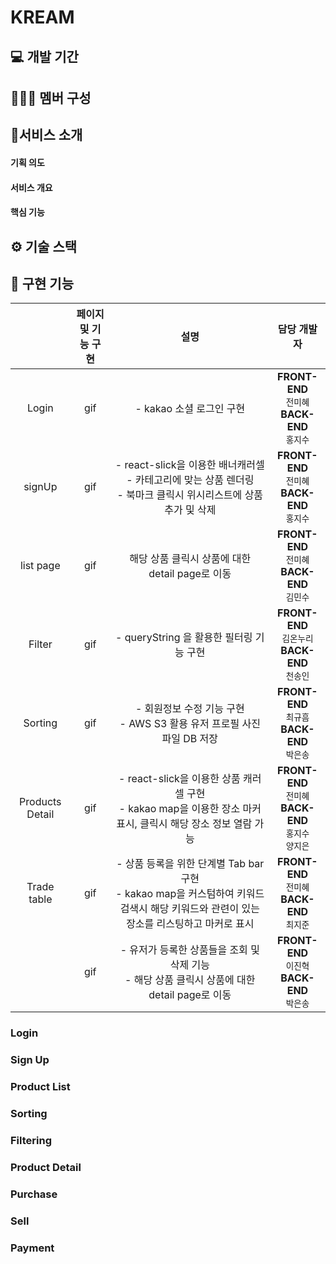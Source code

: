 # KREAM

## 💻 개발 기간

## 🧑‍🤝‍🧑 멤버 구성

## 🚀서비스 소개

 #### 기획 의도
 #### 서비스 개요
 #### 핵심 기능

## ⚙️ 기술 스택

## 📌 구현 기능

| |페이지 및 기능 구현| 설명 | 담당 개발자 |
| :--: | :--: | :--: | :--: |
|Login|     gif| - kakao 소셜 로그인 구현 | **FRONT-END** </br> `전미혜` </br> **BACK-END** </br> `홍지수`|
|signUp|     gif| - react-slick을 이용한 배너캐러셀 </br> - 카테고리에 맞는 상품 렌더링 </br> - 북마크 클릭시 위시리스트에 상품 추가 및 삭제 | **FRONT-END** </br> `전미혜` </br> **BACK-END** </br> `홍지수`|
|list page|     gif| 해당 상품 클릭시 상품에 대한 detail page로 이동 |  **FRONT-END** </br> `전미혜` </br> **BACK-END** </br> `김민수` |
|Filter|     gif| - queryString 을 활용한 필터링 기능 구현 | **FRONT-END** </br> `김온누리`  </br> **BACK-END** </br> `천송인` |
|Sorting|     gif| - 회원정보 수정 기능 구현 </br> - AWS S3 활용 유저 프로필 사진 파일 DB 저장|**FRONT-END** </br>`최규흠` </br> **BACK-END** </br> `박은송` |
|Products Detail |     gif| - react-slick을 이용한 상품 캐러셀 구현 </br> - kakao map을 이용한 장소 마커 표시, 클릭시 해당 장소 정보 열람 가능 | **FRONT-END** </br> `전미혜` </br> **BACK-END** </br> `홍지수`</br> `양지은`|
|Trade table|  gif| - 상품 등록을 위한 단계별 Tab bar 구현 </br> - kakao map을 커스텀하여 키워드 검색시 해당 키워드와 관련이 있는 장소를 리스팅하고 마커로 표시 | **FRONT-END** </br> `전미혜` </br> **BACK-END** </br> `최지준` |
| |     gif| - 유저가 등록한 상품들을 조회 및 삭제 기능 </br> - 해당 상품 클릭시 상품에 대한 detail page로 이동 | **FRONT-END** </br> `이진혁` </br> **BACK-END** </br> `박은송` | 






### Login
### Sign Up
### Product List
### Sorting
### Filtering
### Product Detail
### Purchase
### Sell
### Payment
